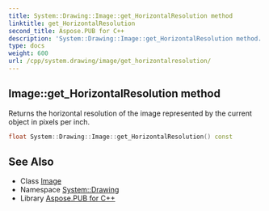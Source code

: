 ```yaml
---
title: System::Drawing::Image::get_HorizontalResolution method
linktitle: get_HorizontalResolution
second_title: Aspose.PUB for C++
description: 'System::Drawing::Image::get_HorizontalResolution method. Returns the horizontal resolution of the image represented by the current object in pixels per inch in C++.'
type: docs
weight: 600
url: /cpp/system.drawing/image/get_horizontalresolution/
---
```

## Image::get_HorizontalResolution method


Returns the horizontal resolution of the image represented by the current object in pixels per inch.

```cpp
float System::Drawing::Image::get_HorizontalResolution() const
```

## See Also

* Class [Image](../)
* Namespace [System::Drawing](../../)
* Library [Aspose.PUB for C++](../../../)
